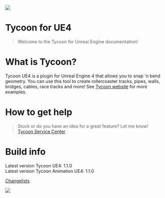 ![](/img/cover.jpg)

# Tycoon for UE4

> Welcome to the Tycoon for Unreal Engine documentation!  

# What is Tycoon?

Tycoon UE4 is a plugin for Unreal Engine 4 that allows you to snap 'n bend geometry.
You can use this tool to create rollercoaster tracks, pipes, walls, bridges, cables, race tracks and more!
See [Tycoon website](http://yvovonberg.nl/test/index.html) for more examples.

# How to get help

> Stuck or do you have an idea for a great feature? Let me know! 
[Tycoon Service Center](https://tycoon.atlassian.net/servicedesk/customer/portals)

# Build info

Latest version Tycoon UE4: 1.1.0  
Latest version Tycoon Animation UE4: 1.1.0

[Changelists](changelists.md)

![](/img/trackaddui.PNG)

